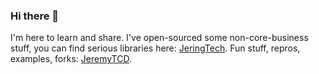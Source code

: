 ### Hi there 👋

I'm here to learn and share. I've open-sourced some non-core-business stuff, you can find serious libraries here: [JeringTech](https://github.com/JeringTech). Fun stuff, repros, examples, forks: [JeremyTCD](https://github.com/JeremyTCD?tab=repositories).
